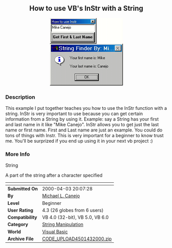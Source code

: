 ﻿<div align="center">

## How to use VB's InStr with a String

<img src="PIC20004320476279.jpg">
</div>

### Description

This example I put together teaches you how to use the InStr function with a string. InStr is very important to use because you can get certain information from a String by using it. Example: say a String has your first and last name in it like "Mike Canejo". InStr allows you to get just the last name or first name. First and Last name are just an example. You could do tons of things with Instr. This is very important for a beginner to know trust me. You'll be surprized if you end up using it in your next vb project :)
 
### More Info
 
String

A part of the string after a character specified


<span>             |<span>
---                |---
**Submitted On**   |2000-04-03 20:07:28
**By**             |[Michael L\. Canejo](https://github.com/Planet-Source-Code/PSCIndex/blob/master/ByAuthor/michael-l-canejo.md)
**Level**          |Beginner
**User Rating**    |4.3 (26 globes from 6 users)
**Compatibility**  |VB 4\.0 \(32\-bit\), VB 5\.0, VB 6\.0
**Category**       |[String Manipulation](https://github.com/Planet-Source-Code/PSCIndex/blob/master/ByCategory/string-manipulation__1-5.md)
**World**          |[Visual Basic](https://github.com/Planet-Source-Code/PSCIndex/blob/master/ByWorld/visual-basic.md)
**Archive File**   |[CODE\_UPLOAD4501432000\.zip](https://github.com/Planet-Source-Code/michael-l-canejo-how-to-use-vb-s-instr-with-a-string__1-6991/archive/master.zip)








